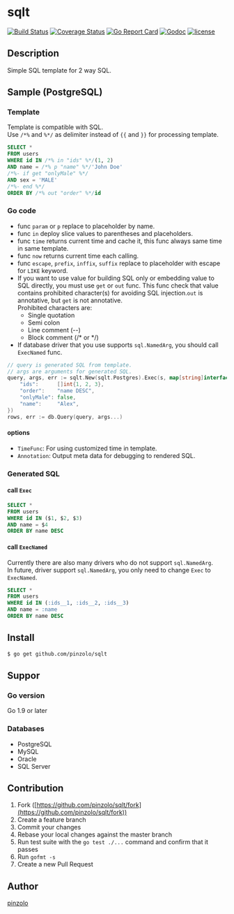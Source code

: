 # sqlt

[![Build Status](https://travis-ci.org/pinzolo/sqlt.png)](http://travis-ci.org/pinzolo/sqlt)
[![Coverage Status](https://coveralls.io/repos/github/pinzolo/sqlt/badge.svg?branch=master)](https://coveralls.io/github/pinzolo/sqlt?branch=master)
[![Go Report Card](https://goreportcard.com/badge/github.com/pinzolo/sqlt)](https://goreportcard.com/report/github.com/pinzolo/sqlt)
[![Godoc](http://img.shields.io/badge/godoc-reference-blue.svg)](https://godoc.org/github.com/pinzolo/sqlt)
[![license](http://img.shields.io/badge/license-MIT-blue.svg)](https://raw.githubusercontent.com/pinzolo/sqlt/master/LICENSE)

## Description

Simple SQL template for 2 way SQL.

## Sample (PostgreSQL)

### Template

Template is compatible with SQL.  
Use `/*%` and `%*/` as delimiter instead of `{{` and `}}` for processing template.

```sql
SELECT *
FROM users
WHERE id IN /*% in "ids" %*/(1, 2)
AND name = /*% p "name" %*/'John Doe'
/*%- if get "onlyMale" %*/
AND sex = 'MALE'
/*%- end %*/
ORDER BY /*% out "order" %*/id
```

### Go code

* func `param` or `p` replace to placeholder by name.
* func `in` deploy slice values to parentheses and placeholders.
* func `time` returns current time and cache it, this func always same time in same template.
* func `now` returns current time each calling.
* func `escape`, `prefix`, `inffix`, `suffix` replace to placeholder with escape for `LIKE` keyword.  
* If you want to use value for building SQL only or embedding value to SQL directly, you must use `get` or `out` func. This func check that value contains prohibited character(s) for avoiding SQL injection.`out` is annotative, but `get` is not annotative.  
  Prohibited characters are:
 	* Single quotation
	* Semi colon
	* Line comment (--)
	* Block comment (/* or */)
* If database driver that you use supports `sql.NamedArg`, you should call `ExecNamed` func.

```go
// query is generated SQL from template.
// args are arguments for generated SQL.
query, args, err := sqlt.New(sqlt.Postgres).Exec(s, map[string]interface{}{
	"ids":      []int{1, 2, 3},
	"order":    "name DESC",
	"onlyMale": false,
	"name":     "Alex",
})
rows, err := db.Query(query, args...)
```

#### options

* `TimeFunc`: For using customized time in template.
* `Annotation`: Output meta data for debugging to rendered SQL.

### Generated SQL

#### call `Exec`

```sql
SELECT *
FROM users
WHERE id IN ($1, $2, $3)
AND name = $4
ORDER BY name DESC
```

#### call `ExecNamed`

Currently there are also many drivers who do not support `sql.NamedArg`.  
In future, driver support `sql.NamedArg`, you only need to change `Exec` to `ExecNamed`.

```sql
SELECT *
FROM users
WHERE id IN (:ids__1, :ids__2, :ids__3)
AND name = :name
ORDER BY name DESC
```

## Install

```bash
$ go get github.com/pinzolo/sqlt
```

## Suppor

### Go version

Go 1.9 or later

### Databases

* PostgreSQL
* MySQL
* Oracle
* SQL Server

## Contribution

1. Fork ([https://github.com/pinzolo/sqlt/fork](https://github.com/pinzolo/sqlt/fork))
1. Create a feature branch
1. Commit your changes
1. Rebase your local changes against the master branch
1. Run test suite with the `go test ./...` command and confirm that it passes
1. Run `gofmt -s`
1. Create a new Pull Request

## Author

[pinzolo](https://github.com/pinzolo)
